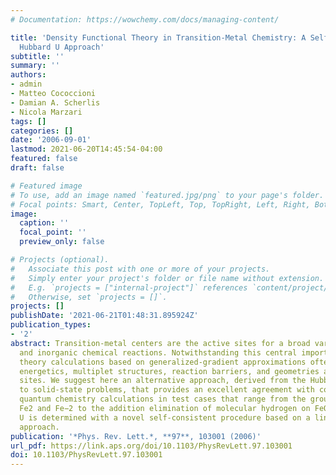 ```yaml
---
# Documentation: https://wowchemy.com/docs/managing-content/

title: 'Density Functional Theory in Transition-Metal Chemistry: A Self-Consistent
  Hubbard U Approach'
subtitle: ''
summary: ''
authors:
- admin
- Matteo Cococcioni
- Damian A. Scherlis
- Nicola Marzari
tags: []
categories: []
date: '2006-09-01'
lastmod: 2021-06-20T14:45:54-04:00
featured: false
draft: false

# Featured image
# To use, add an image named `featured.jpg/png` to your page's folder.
# Focal points: Smart, Center, TopLeft, Top, TopRight, Left, Right, BottomLeft, Bottom, BottomRight.
image:
  caption: ''
  focal_point: ''
  preview_only: false

# Projects (optional).
#   Associate this post with one or more of your projects.
#   Simply enter your project's folder or file name without extension.
#   E.g. `projects = ["internal-project"]` references `content/project/deep-learning/index.md`.
#   Otherwise, set `projects = []`.
projects: []
publishDate: '2021-06-21T01:48:31.895924Z'
publication_types:
- '2'
abstract: Transition-metal centers are the active sites for a broad variety of biological
  and inorganic chemical reactions. Notwithstanding this central importance, density-functional
  theory calculations based on generalized-gradient approximations often fail to describe
  energetics, multiplet structures, reaction barriers, and geometries around the active
  sites. We suggest here an alternative approach, derived from the Hubbard U correction
  to solid-state problems, that provides an excellent agreement with correlated-electron
  quantum chemistry calculations in test cases that range from the ground state of
  Fe2 and Fe−2 to the addition elimination of molecular hydrogen on FeO+. The Hubbard
  U is determined with a novel self-consistent procedure based on a linear-response
  approach.
publication: '*Phys. Rev. Lett.*, **97**, 103001 (2006)'
url_pdf: https://link.aps.org/doi/10.1103/PhysRevLett.97.103001
doi: 10.1103/PhysRevLett.97.103001
---
```

